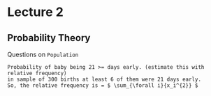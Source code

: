 # Lecture 2
## Probability Theory

Questions on `Population`  
```
Probability of baby being 21 >= days early. (estimate this with relative frequency)  
in sample of 300 births at least 6 of them were 21 days early.   
So, the relative frequency is = $ \sum_{\forall i}{x_i^{2}} $

```